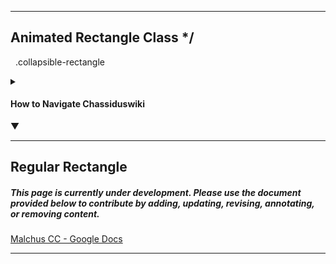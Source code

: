 
_________________________________________________
## Animated Rectangle Class */
  .collapsible-rectangle

<details class="collapsible-rectangle"> <summary class="title"> <h4>How to Navigate Chassiduswiki</h4> <span class="icon">&#9660;</span> </summary> <div class="content"> <h3>If You’re New to Chassiduswiki, Here Are the Basics:</h3> <h4>Navigation:</h4> <p>Even more content to demonstrate the box growing.</p> </div> </details>


_________________________
## Regular Rectangle

<div class="rectangle">
  <h5>This page is currently under development. Please use the document provided below to contribute by adding, updating, revising, annotating, or removing content.</h5>
  <p>
    <a href="https://docs.google.com/document/d/1NWTL6RLoc-ETGk9wMiLW_shks3GQDl1orAStNl4QcgU/edit?usp=sharing" target="_blank" rel="noopener" class="external-link">Malchus CC - Google Docs</a>
  </p>
</div>


_______________
